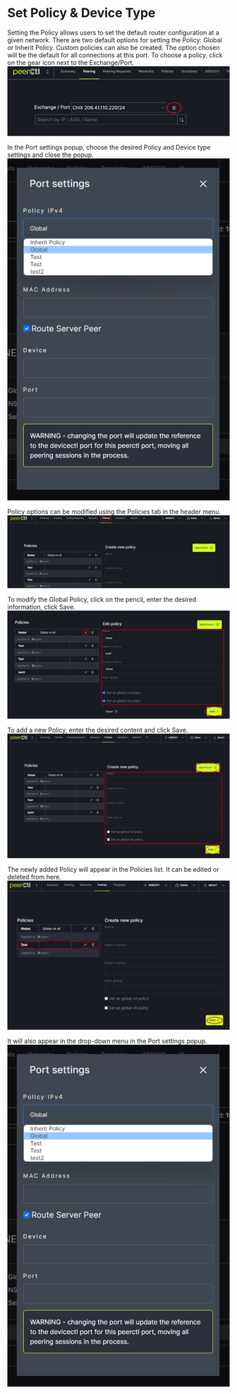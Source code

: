 # Set Policy & Device Type

Setting the Policy allows users to set the default router configuration at a given network. There are two default options for setting the Policy: Global or Inherit Policy. Custom policies can also be created. The option chosen will be the default for all connections at this port. To choose a policy, click on the gear icon next to the Exchange/Port.
   ![](img/gear.png)

In the Port settings popup, choose the desired Policy and Device type settings and close the popup.
   ![](img/gearpop.png)

Policy options can be modified using the Policies tab in the header menu.
   ![](img/policies.png)

To modify the Global Policy, click on the pencil, enter the desired information, click Save.
   ![](img/global.png)

To add a new Policy, enter the desired content and click Save. 
   ![](img/addpolicy.png)

The newly added Policy will appear in the Policies list. It can be edited or deleted from here. 
   ![](img/newpolicy.png)

It will also appear in the drop-down menu in the Port settings popup.
   ![](img/gearpop.png)
